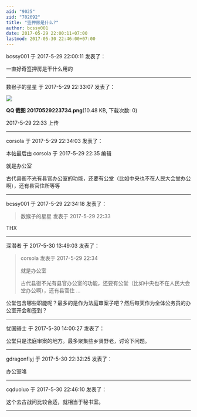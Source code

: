 ```yaml
---
aid: "9025"
zid: "702692"
title: "签押房是什么?"
author: bcssy001
date: 2017-05-29 22:00:11+07:00
lastmod: 2017-05-30 22:46:00+07:00
---
```


bcssy001 于 2017-5-29 22:00:11 发表了：

一直好奇签押房是干什么用的

---

数猴子的星星 于 2017-5-29 22:33:07 发表了：

![](/9025/223343bg9j5fz5gw9fvxd7.png)

**QQ 截图 20170529223734.png**(10.48 KB, 下载次数: 0)

2017-5-29 22:33 上传

---

corsola 于 2017-5-29 22:34:03 发表了：

本帖最后由 corsola 于 2017-5-29 22:35 编辑

就是办公室

古代县衙不光有县官办公室的功能，还要有公堂（比如中央也不在人民大会堂办公啊），还有县官住所等等

---

bcssy001 于 2017-5-29 22:34:18 发表了：

> 数猴子的星星 发表于 2017-5-29 22:33

THX

---

深潜者 于 2017-5-30 13:49:03 发表了：

> corsola 发表于 2017-5-29 22:34
>
> 就是办公室
>
> 古代县衙不光有县官办公室的功能，还要有公堂（比如中央也不在人民大会堂办公啊），还有县官住 ...

公堂包含哪些职能呢？最多的是作为法庭审案子吧？然后每天作为全体公务员的办公室开会和签到？

---

忧国骑士 于 2017-5-30 14:00:27 发表了：

公堂只是法庭审案的地方。最多聚集些乡贤野老，讨论下问题。

---

gdragonflyj 于 2017-5-30 22:32:25 发表了：

办公室咯

---

cqduoluo 于 2017-5-30 22:46:10 发表了：

这个去古战问比较合适，就相当于秘书室。

---
